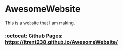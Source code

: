 # AwesomeWebsite

This is a website that I am making.

### :octocat:  Github Pages: https://jtrent238.github.io/AwesomeWebsite/
